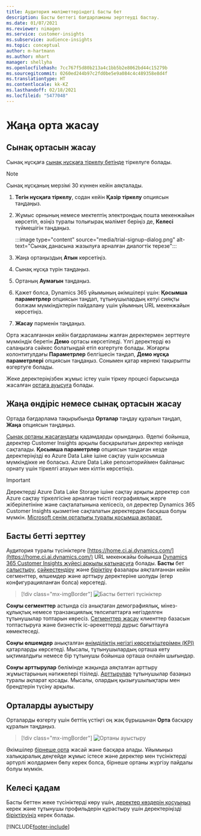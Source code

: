 ```yaml
---
title: Аудитория мәліметтеріндегі басты бет
description: Басты беттегі бағдарламаны зерттеуді бастау.
ms.date: 01/07/2021
ms.reviewer: nimagen
ms.service: customer-insights
ms.subservice: audience-insights
ms.topic: conceptual
author: m-hartmann
ms.author: mhart
manager: shellyha
ms.openlocfilehash: 7cc767f5d80b213a4c1bb5b2e8062bd44c15279b
ms.sourcegitcommit: 0260ed244b97c2fd0be5e9a084c4c489358e8d4f
ms.translationtype: HT
ms.contentlocale: kk-KZ
ms.lasthandoff: 02/18/2021
ms.locfileid: "5477048"
---
```

# <a name="create-a-new-environment"></a>Жаңа орта жасау

## <a name="create-a-trial-environment"></a>Сынақ ортасын жасау

Сынақ нұсқаға [сынақ нұсқаға тіркелу бетінде](https://dynamics.microsoft.com/get-started/free-trial/?appname=customerinsights) тіркелуге болады. 

> [!NOTE]
> Сынақ нұсқаның мерзімі 30 күннен кейін аяқталады.

1. **Тегін нұсқаға тіркелу**, содан кейін **Қазір тіркелу** опциясын таңдаңыз.

1. Жұмыс орнының немесе мектептің электрондық пошта мекенжайын көрсетіп, өзіңіз туралы толығырақ мәлімет беріңіз де, **Келесі** түймешігін таңдаңыз.

   :::image type="content" source="media/trial-signup-dialog.png" alt-text="Сынақ данасына жазылуға арналған диалогтік терезе":::

1. Жаңа ортаңыздың **Атын** көрсетіңіз. 

1. Сынақ нұсқа түрін таңдаңыз.

1. Ортаның **Аумағын** таңдаңыз.

1. Қажет болса, Dynamics 365 ұйымының әкімшілері үшін: **Қосымша параметрлер** опциясын таңдап, тұтынушылардың кетуі сияқты болжам мүмкіндіктерін пайдалану үшін ұйымның URL мекенжайын көрсетіңіз.

1. **Жасау** пәрменін таңдаңыз. 

Орта жасалғаннан кейін бағдарламаны жалған деректермен зерттеуге мүмкіндік беретін **Демо** ортасы көрсетіледі. Үлгі деректерді өз салаңызға сәйкес болатындай етіп өзгертуге болады. Жоғарғы колонтитулдағы **Параметрлер** белгішесін таңдап, **Демо нұсқа параметрлері** опциясын таңдаңыз. Сонымен қатар көрнекі тақырыпты өзгертуге болады. 

Жеке деректеріңізбен жұмыс істеу үшін тіркеу процесі барысында жасалған [ортаға ауысуға](#switch-environments) болады.

## <a name="create-a-new-production-or-sandbox-environment"></a>Жаңа өндіріс немесе сынақ ортасын жасау

Ортада бағдарлама тақырыбында **Орталар** таңдау құралын таңдап, **Жаңа** опциясын таңдаңыз.

[Сынақ ортаны жасағандағы](#create-a-trial-environment) қадамдарды орындаңыз. Әдепкі бойынша, деректер Customer Insights арқылы басқарылатын деректер көлінде сақталады. **Қосымша параметрлер** опциясын таңдаған кезде деректеріңізді өз Azure Data Lake ішіне сақтау үшін қосымша мүмкіндікке ие боласыз. Azure Data Lake репозиторийімен байланыс орнату үшін тіркелгі атауын мен кілтін көрсетіңіз. 

> [!IMPORTANT]
> Деректерді Azure Data Lake Storage ішіне сақтау арқылы деректер сол Azure сақтау тіркелгісіне арналған тиісті географиялық жерге жіберілетініне және сақталатынына келісесіз, ол деректер Dynamics 365 Customer Insights қызметіне сақталатын деректерден басқаша болуы мүмкін. [Microsoft сенім орталығы туралы қосымша ақпарат.](https://www.microsoft.com/trust-center)

## <a name="explore-the-home-page"></a>Басты бетті зерттеу

Аудитория туралы түсініктерге [https://home.ci.ai.dynamics.com/](https://home.ci.ai.dynamics.com/) URL мекенжайы бойынша [Dynamics 365 Customer Insights жүйесі арқылы қатынасуға](https://home.ci.ai.dynamics.com/) болады.
**Басты** бет [салыстыру](map-entities.md), [сәйкестендіру](match-entities.md) және [біріктіру](merge-entities.md) фазалары аяқталғаннан кейін сегменттер, өлшемдер және арттыру деректеріне шолуды (егер конфигурацияланған болса) көрсетеді.

> [!div class="mx-imgBorder"] 
> ![Басты беттегі түсініктер](media/home-page-insights.png "Басты беттегі түсініктер")

**Соңғы сегменттер** астында сіз анықтаған демографиялық, мінез-құлықтық немесе транзакциялық төлсипаттарға негізделген тұтынушылар топтарын көресіз. [Сегменттер жасау](segments.md) клиенттер базасын топтастыруға және бизнестік іс-әрекеттерді дұрыс бағыттауға көмектеседі.

**Соңғы өлшемдер** анықталған [өнімділіктің негізгі көрсеткіштерімен (KPI)](measures.md) қатарларды көрсетеді. Мысалы, тұтынушылардың орташа кету ықтималдығы немесе бір тұтынушы бойынша орташа онлайн шығындар.

**Соңғы арттырулар** бөлімінде жақында аяқталған арттыру жұмыстарының нәтижелері тізіледі. [Арттырулар](enrichment-hub.md) тұтынушылар базаңыз туралы ақпарат қосады. Мысалы, олардың қызығушылықтары мен брендтерін түсіну арқылы.

## <a name="switch-environments"></a>Орталарды ауыстыру

Орталарды өзгерту үшін беттің үстіңгі оң жақ бұрышынан **Орта** басқару құралын таңдаңыз.

> [!div class="mx-imgBorder"] 
> ![Ортаны ауыстыру](media/home-page-environment-switcher.png "Ортаны ауыстыру")

Әкімшілер [бірнеше орта](manage-environments.md) жасай және басқара алады. Ұйымыңыз халықаралық деңгейде жұмыс істесе және деректер мен түсініктерді әртүрлі жолдармен бөлу керек болса, бірнеше ортаны жүргізу пайдалы болуы мүмкін.

## <a name="next-step"></a>Келесі қадам

Басты беттен жеке түсініктерді көру үшін, [деректер көздерін қосуыңыз](data-sources.md) керек және тұтынушы профильдерін құрастыру үшін деректеріңізді [біріктіруіңіз](data-unification.md) керек болады.


[!INCLUDE[footer-include](../includes/footer-banner.md)]